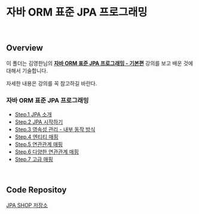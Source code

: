 # 자바 ORM 표준 JPA 프로그래밍

<br>

## Overview

이 폴더는 김영한님의 **[자바 ORM 표준 JPA 프로그래밍 - 기본편](https://www.inflearn.com/course/ORM-JPA-Basic#)** 강의를 보고 배운 것에 대해서 기술합니다.

자세한 내용은 강의를 꼭 참고하길 바란다.

### 자바 ORM 표준 JPA 프로그래밍

- [Step.1 JPA 소개](./jpa-introduction-sql-development-problem.md)
- [Step.2 JPA 시작하기](./jpa-getting-started.md)
- [Step.3 영속성 관리 - 내부 동작 방식](./persistence-management.md)
- [Step.4 엔티티 매핑](./entity-mapping.md)
- [Step.5 연관관계 매핑](./relationshop-mapping.md)
- [Step.6 다양한 연관관계 매핑](./variety-relationship-mapping.md)
- [Step.7 고급 매핑](./advanced-mapping.md)

<br>

## Code Repositoy

[JPA SHOP 저장소](https://github.com/dgahn/jpa-shop)